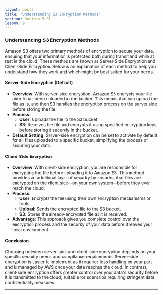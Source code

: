 ```yaml
---
layout: posts
title: 'Understanding S3 Encryption Methods'
section: Section-5-S3
lesson: 9
---
```


### Understanding S3 Encryption Methods

Amazon S3 offers two primary methods of encryption to secure your data, ensuring that your information is protected both during transit and while at rest in the cloud. These methods are known as Server-Side Encryption and Client-Side Encryption. Below is an explanation of each method to help you understand how they work and which might be best suited for your needs.

<!-- pagebreak -->

#### Server-Side Encryption (Default)

- **Overview**: With server-side encryption, Amazon S3 encrypts your file after it has been uploaded to the bucket. This means that you upload the file as is, and then S3 handles the encryption process on the server side before storing the file.
- **Process**:
  - **User**: Uploads the file to the S3 bucket.
  - **S3**: Receives the file and encrypts it using specified encryption keys before storing it securely in the bucket.
- **Default Setting**: Server-side encryption can be set to activate by default for all files uploaded to a specific bucket, simplifying the process of securing your data.
<!-- pagebreak -->

#### Client-Side Encryption

- **Overview**: With client-side encryption, you are responsible for encrypting the file before uploading it to Amazon S3. This method provides an additional layer of security by ensuring that files are encrypted on the client side—on your own system—before they ever reach the cloud.
- **Process**:
  - **User**: Encrypts the file using their own encryption mechanisms or tools.
  - **Upload**: Sends the encrypted file to the S3 bucket.
  - **S3**: Stores the already-encrypted file as it is received.
- **Advantage**: This approach gives you complete control over the encryption process and the security of your data before it leaves your local environment.
<!-- pagebreak -->

#### Conclusion

Choosing between server-side and client-side encryption depends on your specific security needs and compliance requirements. Server-side encryption is easier to implement as it requires less handling on your part and is managed by AWS once your data reaches the cloud. In contrast, client-side encryption offers greater control over your data's security before it is transmitted to the cloud, suitable for scenarios requiring stringent data confidentiality measures.

---
